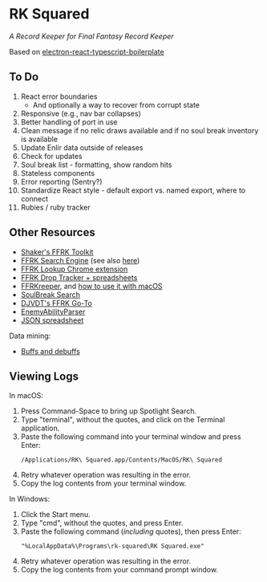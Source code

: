 # RK Squared

_A Record Keeper for Final Fantasy Record Keeper_

Based on [electron-react-typescript-boilerplate](https://github.com/iRath96/electron-react-typescript-boilerplate)

## To Do

1. React error boundaries
   - And optionally a way to recover from corrupt state
2. Responsive (e.g., nav bar collapses)
3. Better handling of port in use
4. Clean message if no relic draws available and if no soul break inventory is available
5. Update Enlir data outside of releases
6. Check for updates
7. Soul break list - formatting, show random hits
8. Stateless components
9. Error reporting (Sentry?)
10. Standardize React style - default export vs. named export, where to connect
11. Rubies / ruby tracker

## Other Resources

- [Shaker's FFRK Toolkit](https://www.reddit.com/r/FFRecordKeeper/comments/90m8f1/shakers_ffrk_toolkit_v30public_beta/)
- [FFRK Search Engine](https://www.reddit.com/r/FFRecordKeeper/comments/91cx81/work_in_progress_ffrk_search_engine/) (see also [here](https://www.reddit.com/r/FFRecordKeeper/comments/92zzuf/work_in_progress_ffrk_search_engine_weekly_update/))
- [FFRK Lookup Chrome extension](https://www.reddit.com/r/FFRecordKeeper/comments/91s7nm/ffrk_lookup_chrome_extension_in_beta/)
- [FFRK Drop Tracker + spreadsheets](https://www.reddit.com/r/FFRecordKeeper/comments/82y4ik/ffrk_drop_tracker_and_inventory_exporter_export/)
- [FFRKreeper](https://ffrkreeper.com/), and [how to use it with macOS](https://www.reddit.com/r/FFRecordKeeper/comments/7bxi5m/setting_up_ffrkreeper_in_mac_with_burp/)
- [SoulBreak Search](https://www.reddit.com/r/FFRecordKeeper/comments/94twzj/soulbreak_search_version_151_release_now_with/)
- [DJVDT's FFRK Go-To](https://www.reddit.com/r/FFRecordKeeper/comments/9koigt/djvdts_ffrk_goto_a_few_new_things/)
- [EnemyAbilityParser](https://pastebin.com/xHU5FCqA)
- [JSON spreadsheet](https://docs.google.com/spreadsheets/d/1NrrlNJKeStKD4qmD-liAPg5Ow6wzMGWpBTa2ycMPYNs/edit#gid=1580077494)

Data mining:

- [Buffs and debuffs](https://www.reddit.com/r/FFRecordKeeper/comments/aa5ctk/psa_buffdebuff_duration_lms_do_not_extend_crit/)

## Viewing Logs

In macOS:

1. Press Command-Space to bring up Spotlight Search.
2. Type "terminal", without the quotes, and click on the Terminal application.
3. Paste the following command into your terminal window and press Enter:
   ```
   /Applications/RK\ Squared.app/Contents/MacOS/RK\ Squared
   ```
4. Retry whatever operation was resulting in the error.
5. Copy the log contents from your terminal window.

In Windows:

1. Click the Start menu.
2. Type "cmd", without the quotes, and press Enter.
3. Paste the following command (_including_ quotes), then press Enter:
   ```
   "%LocalAppData%\Programs\rk-squared\RK Squared.exe"
   ```
4. Retry whatever operation was resulting in the error.
5. Copy the log contents from your command prompt window.
